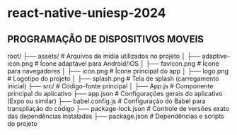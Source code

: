 ﻿# react-native-uniesp-2024

## PROGRAMAÇÃO DE DISPOSITIVOS MOVEIS

root/
├── assets/                  # Arquivos de mídia utilizados no projeto
│   ├── adaptive-icon.png    # Ícone adaptável para Android/iOS
│   ├── favicon.png          # Ícone para navegadores
│   ├── icon.png             # Ícone principal do app
│   ├── logo.png             # Logotipo do projeto
│   ├── splash.png           # Tela de splash (carregamento inicial)
├── src/                     # Código-fonte principal
│   ├── App.js               # Componente principal do aplicativo
├── app.json                 # Configurações gerais do aplicativo (Expo ou similar)
├── babel.config.js          # Configuração do Babel para transpilação do código
├── package-lock.json        # Controle de versões exato das dependências instaladas
├── package.json             # Dependências e scripts do projeto
